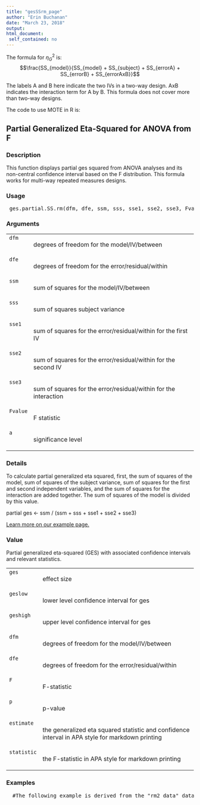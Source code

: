 ```yaml
---
title: "gesSSrm_page"
author: "Erin Buchanan"
date: "March 23, 2018"
output: 
html_document:
 self_contained: no
---
```



The formula for $\eta_G^2$ is: $$\frac{SS_{model}}{SS_{model} + SS_{subject} + SS_{errorA} + SS_{errorB} + SS_{errorAxB}}$$

The labels A and B here indicate the two IVs in a two-way design. AxB indicates the interaction term for A by B. This formula does not cover more than two-way designs.

The code to use MOTE in R is: 
 

 
<h2>Partial Generalized Eta-Squared for ANOVA from F</h2>  <h3>Description</h3>  <p>This function displays partial ges squared from ANOVA analyses and its non-central confidence interval based on the F distribution. This formula works for multi-way repeated measures designs. </p>   <h3>Usage</h3>  <pre> ges.partial.SS.rm(dfm, dfe, ssm, sss, sse1, sse2, sse3, Fvalue, a = 0.05) </pre>   <h3>Arguments</h3>  <table summary="R argblock"> <tr valign="top"><td><code>dfm</code></td> <td> <p>degrees of freedom for the model/IV/between</p> </td></tr> <tr valign="top"><td><code>dfe</code></td> <td> <p>degrees of freedom for the error/residual/within</p> </td></tr> <tr valign="top"><td><code>ssm</code></td> <td> <p>sum of squares for the model/IV/between</p> </td></tr> <tr valign="top"><td><code>sss</code></td> <td> <p>sum of squares subject variance</p> </td></tr> <tr valign="top"><td><code>sse1</code></td> <td> <p>sum of squares for the error/residual/within for the first IV</p> </td></tr> <tr valign="top"><td><code>sse2</code></td> <td> <p>sum of squares for the error/residual/within for the second IV</p> </td></tr> <tr valign="top"><td><code>sse3</code></td> <td> <p>sum of squares for the error/residual/within for the interaction</p> </td></tr> <tr valign="top"><td><code>Fvalue</code></td> <td> <p>F statistic</p> </td></tr> <tr valign="top"><td><code>a</code></td> <td> <p>significance level</p> </td></tr> </table>   <h3>Details</h3>  <p>To calculate partial generalized eta squared, first, the sum of squares of the model, sum of squares of the subject variance, sum of squares for the first and second independent variables, and the sum of squares for the interaction are added together. The sum of squares of the model is divided by this value. </p> <p>partial ges &lt;- ssm / (ssm + sss + sse1 + sse2 + sse3) </p> <p><a href="https://www.aggieerin.com/shiny-server/tests/gesrmss.html">Learn more on our example page.</a> </p>   <h3>Value</h3>  <p>Partial generalized eta-squared (GES) with associated confidence intervals and relevant statistics. </p> <table summary="R valueblock"> <tr valign="top"><td><code>ges</code></td> <td> <p>effect size</p> </td></tr> <tr valign="top"><td><code>geslow</code></td> <td> <p>lower level confidence interval for ges</p> </td></tr> <tr valign="top"><td><code>geshigh</code></td> <td> <p>upper level confidence interval for ges</p> </td></tr> <tr valign="top"><td><code>dfm</code></td> <td> <p>degrees of freedom for the model/IV/between</p> </td></tr> <tr valign="top"><td><code>dfe</code></td> <td> <p>degrees of freedom for the error/residual/within</p> </td></tr> <tr valign="top"><td><code>F</code></td> <td> <p>F-statistic</p> </td></tr> <tr valign="top"><td><code>p</code></td> <td> <p>p-value</p> </td></tr> <tr valign="top"><td><code>estimate</code></td> <td> <p>the generalized eta squared statistic and confidence interval in APA style for markdown printing</p> </td></tr> <tr valign="top"><td><code>statistic</code></td> <td> <p>the F-statistic in APA style for markdown printing</p> </td></tr> </table>   <h3>Examples</h3>  <pre>  #The following example is derived from the "rm2_data" dataset, included #in the MOTE library.  #In this experiment people were given word pairs to rate based on #their "relatedness". How many people out of a 100 would put LOST-FOUND #together? Participants were given pairs of words and asked to rate them #on how often they thought 100 people would give the second word if shown #the first word.  The strength of the word pairs was manipulated through #the actual rating (forward strength: FSG) and the strength of the reverse #rating (backward strength: BSG). Is there an interaction between FSG and #BSG when participants are estimating the relation between word pairs?  library(ez) library(reshape) long_mix = melt(rm2_data, id = c("subject", "group")) long_mix$FSG = c(rep("Low-FSG", (nrow(rm2_data)*2)),                  rep("High-FSG", (nrow(rm2_data)*2)),                  rep("Low-FSG", nrow(rm2_data)),                  rep("High-FSG", nrow(rm2_data))) long_mix$BSG = c(rep("Low-BSG", (nrow(rm2_data)*3)),                  rep("High-BSG", (nrow(rm2_data)*3)))  anova_model = ezANOVA(data = long_mix,                       dv = value,                       wid = subject,                       within = .(FSG, BSG),                       detailed = TRUE,                       type = 3)  #You would calculate one partial GES value for each F-statistic. #Here's an example for the interaction with typing in numbers. ges.partial.SS.rm(dfm = 1, dfe = 157,                   ssm = 2442.948, sss = 76988.13,                   sse1 = 5402.567, sse2 = 8318.75, sse3 = 6074.417,                   Fvalue = 70.9927, a = .05)  #Here's an example for the interaction with code. ges.partial.SS.rm(dfm = anova_model$ANOVA$DFn[4],                   dfe = anova_model$ANOVA$DFd[4],                   ssm = anova_model$ANOVA$SSn[4],                   sss = anova_model$ANOVA$SSd[1],                   sse1 = anova_model$ANOVA$SSd[4],                   sse2 = anova_model$ANOVA$SSd[2],                   sse3 = anova_model$ANOVA$SSd[3],                   Fvalue = anova_model$ANOVA$F[4],                   a = .05) </pre>   </body></html> 
